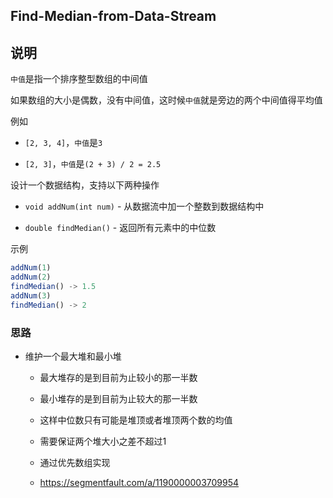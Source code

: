 ## Find-Median-from-Data-Stream

## 说明

`中值`是指一个排序整型数组的中间值

如果数组的大小是偶数，没有中间值，这时候`中值`就是旁边的两个中间值得平均值

例如

- `[2, 3, 4]`，`中值`是`3`

- `[2, 3]`，`中值`是`(2 + 3) / 2 = 2.5`

设计一个数据结构，支持以下两种操作

- `void addNum(int num)` - 从数据流中加一个整数到数据结构中

- `double findMedian()` - 返回所有元素中的中位数

示例

```js
addNum(1)
addNum(2)
findMedian() -> 1.5
addNum(3) 
findMedian() -> 2
```

### 思路

- 维护一个最大堆和最小堆

    - 最大堆存的是到目前为止较小的那一半数
    
    - 最小堆存的是到目前为止较大的那一半数
    
    - 这样中位数只有可能是堆顶或者堆顶两个数的均值
    
    - 需要保证两个堆大小之差不超过1
    
    - 通过优先数组实现
    
    - https://segmentfault.com/a/1190000003709954